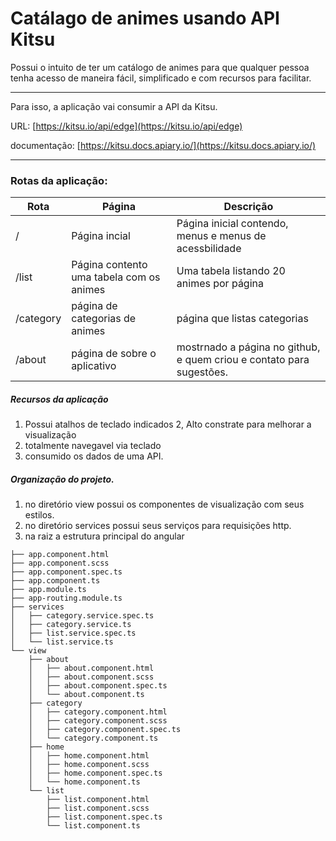 # Catálago de animes usando API Kitsu

Possui o intuito de ter um catálogo de animes para que qualquer pessoa tenha acesso de maneira fácil, simplificado e com recursos para facilitar.

---

Para isso, a aplicação vai consumir a API da Kitsu.

URL: [https://kitsu.io/api/edge](https://kitsu.io/api/edge)

documentação: [https://kitsu.docs.apiary.io/](https://kitsu.docs.apiary.io/)

---

### Rotas da aplicação:

| Rota | Página              | Descrição                          |
|------|---------------------|------------------------------------|
| /    | Página incial       | Página inicial contendo, menus e menus de acessbilidade|
| /list | Página contento uma tabela com os animes | Uma tabela listando 20 animes por página |
| /category | página de categorias de animes | página que listas categorias |
| /about | página de sobre o aplicativo | mostrnado a página no github, e quem criou e contato para sugestões. |


##### Recursos da aplicação

1. Possui atalhos de teclado indicados
2, Alto constrate para melhorar a visualização
3. totalmente navegavel via teclado
4. consumido os dados de uma API.

##### Organização do projeto.

1. no diretório view possui os componentes de visualização com seus estilos.
2. no diretório services possui seus serviços para requisições http.
3. na raiz a estrutura principal do angular



```
├── app.component.html
├── app.component.scss
├── app.component.spec.ts
├── app.component.ts
├── app.module.ts
├── app-routing.module.ts
├── services
│   ├── category.service.spec.ts
│   ├── category.service.ts
│   ├── list.service.spec.ts
│   └── list.service.ts
└── view
    ├── about
    │   ├── about.component.html
    │   ├── about.component.scss
    │   ├── about.component.spec.ts
    │   └── about.component.ts
    ├── category
    │   ├── category.component.html
    │   ├── category.component.scss
    │   ├── category.component.spec.ts
    │   └── category.component.ts
    ├── home
    │   ├── home.component.html
    │   ├── home.component.scss
    │   ├── home.component.spec.ts
    │   └── home.component.ts
    └── list
        ├── list.component.html
        ├── list.component.scss
        ├── list.component.spec.ts
        └── list.component.ts
